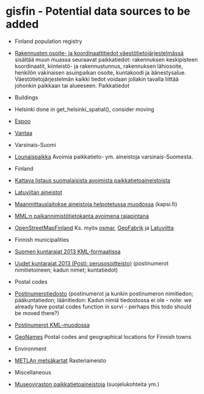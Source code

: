 gisfin - Potential data sources to be added
==========

* Finland population registry
 * [Rakennusten osoite- ja koordinaattitiedot väestötietojärjestelmässä](http://vrk.fi/default.aspx?id=280) sisältää muun muassa seuraavat paikkatiedot: rakennuksen keskipisteen koordinaatit, kiinteistö- ja rakennustunnus, rakennuksen lähiosoite, henkilön vakinaisen asuinpaikan osoite, kuntakoodi ja äänestysalue. Väestötietojärjestelmän kaikki tiedot voidaan jollakin tavalla liittää johonkin paikkaan tai alueeseen. Paikkatiedot

* Buildings
 * Helsinki done in get_helsinki_spatial(), consider moving
 * [Espoo](http://www.hri.fi/fi/data/espoon-rakennukset/)
 * [Vantaa](http://www.hri.fi/fi/data/vantaan-rakennukset/)

* Varsinais-Suomi
 * [Lounaispaikka](http://paikkatietokeskus.lounaispaikka.fi/fi/aineistot/) Avoimia paikkatieto- ym. aineistoja varsinais-Suomesta.

* Finland 
 * [Kattava listaus suomalaisista avoimista paikkatietoaineistoista](http://www.paikkatietoikkuna.fi/web/fi/avoin-paikkatieto;jsessionid=CFF2637CEBAB47D6766CF5752B66297F)
 * [Latuviitan aineistot](http://latuviitta.org/)
 * [Maanmittauslaitokse aineistoja helpotetussa muodossa](http://kartat.kapsi.fi/) (kapsi.fi)
 * [MML:n paikannimistötietokanta avoimena rajapintana](http://apps4finland.fi/2012/10/28/datan-avaus-paikkis-api/)
 * [OpenStreetMapFinland](http://wiki.openstreetmap.org/wiki/Fi:WikiProject_Finland) Ks. myös  [osmar](http://thebiobucket.blogspot.com/2012/01/dont-miss-this-new-r-geo-package-osmar.html), [GeoFabrik](http://download.geofabrik.de/osm/europe/) ja [Latuviitta](http://www.latuviitta.org/)

* Finnish municipalities
 * [Suomen kuntarajat 2013 KML-formaatissa](http://datajournalismi.blogspot.nl/2013/02/suomen-kuntarajat-2013-kml-formaatissa.html)
 * [Uudet kuntarajat 2013 (Posti: perusosoitteisto)](http://www.itella.fi/palvelutjatuotteet/postinumeropalvelut/perusosoitteisto.html) (postinumerot nimitietoineen; kadun nimet; kuntatiedot)

* Postal codes
 * [Postinumerotiedosto](http://www.itella.fi/palvelutjatuotteet/postinumeropalvelut/postinumerotiedosto.html) (postinumerot ja kunkin postinumeron nimitiedon; pääkuntatiedon; läänitiedon: Kadun nimiä tiedostossa ei ole - note: we already have postal codes function in sorvi - perhaps this todo should be moved there?)
 * [Postinumerot KML-muodossa](http://www.palomaki.info/apps/pnro/)
 * [GeoNames](http://www.geonames.org/) Postal codes and geographical locations for Finnish towns  

* Environment
 * [METLAn metsäkartat](http://kartta.metla.fi/latauspalvelu.html) Rasteriaineisto

* Miscellaneous
 * [Museoviraston paikkatietoaineistoja](http://www.nba.fi/fi/tietopalvelut/tietojarjestelmat/kympariston_tietojarjestelma/aineistojen_lataaminen) (suojelukohteita ym.)
